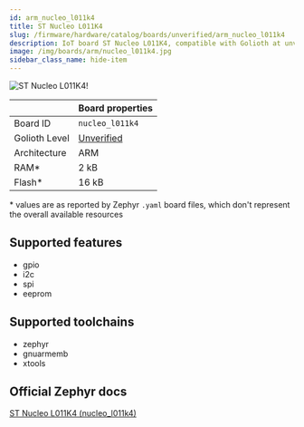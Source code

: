 ```yaml
---
id: arm_nucleo_l011k4
title: ST Nucleo L011K4
slug: /firmware/hardware/catalog/boards/unverified/arm_nucleo_l011k4
description: IoT board ST Nucleo L011K4, compatible with Golioth at unverified level.
image: /img/boards/arm/nucleo_l011k4.jpg
sidebar_class_name: hide-item
---
```


[//]: # (This is an auto-generated file, do not edit! Changes to it will be lost upon re-generation)

![ST Nucleo L011K4!](/img/boards/arm/nucleo_l011k4.jpg "ST Nucleo L011K4")

|                | Board properties     |
| -------------  | -------------------- |
| Board ID       | `nucleo_l011k4` |
| Golioth Level  | [Unverified](/firmware/hardware#unverified-boards) |
| Architecture   | ARM |
| RAM*           | 2 kB |
| Flash*         | 16 kB |

\* values are as reported by Zephyr `.yaml` board files, which don't represent the overall available resources



## Supported features

* gpio
* i2c
* spi
* eeprom

## Supported toolchains

* zephyr
* gnuarmemb
* xtools

## Official Zephyr docs

[ST Nucleo L011K4 (nucleo_l011k4)](https://docs.zephyrproject.org/3.6.0/boards/arm/nucleo_l011k4/doc/index.html)
